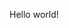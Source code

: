 Hello world!
<!---
niteazi/niteazi is a ✨ special ✨ repository because its `README.md` (this file) appears on your GitHub profile.
You can click the Preview link to take a look at your changes.
--->
